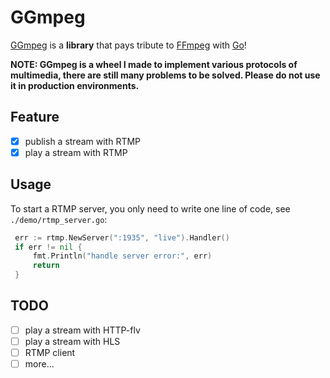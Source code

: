# GGmpeg
[GGmpeg](https://github.com/SmartBrave/GGmpeg) is a **library** that pays tribute to [FFmpeg](https://ffmpeg.org/) with [Go](https://golang.org/)!

**NOTE: GGmpeg is a wheel I made to implement various protocols of multimedia, there are still many problems to be solved. Please do not use it in production environments.**

## Feature
- [x] publish a stream with RTMP
- [x] play a stream with RTMP

## Usage
To start a RTMP server, you only need to write one line of code, see `./demo/rtmp_server.go`:
```go
 err := rtmp.NewServer(":1935", "live").Handler()
 if err != nil {
     fmt.Println("handle server error:", err)
     return
 }
```

## TODO
- [ ] play a stream with HTTP-flv
- [ ] play a stream with HLS
- [ ] RTMP client
- [ ] more...
